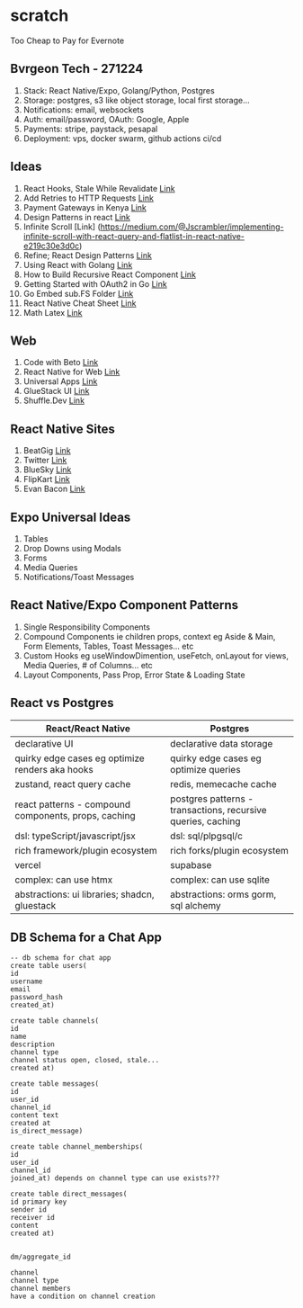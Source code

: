 # scratch
Too Cheap to Pay for Evernote

## Bvrgeon Tech - 271224
1. Stack: React Native/Expo, Golang/Python, Postgres
2. Storage: postgres, s3 like object storage, local first storage...
3. Notifications: email, websockets
4. Auth: email/password, OAuth: Google, Apple
5. Payments: stripe, paystack, pesapal
6. Deployment: vps, docker swarm, github actions ci/cd

## Ideas
1. React Hooks, Stale While Revalidate [Link](https://dev.to/aviaryan/a-guide-to-stale-while-revalidate-data-fetching-with-react-hooks-15do)
2. Add Retries to HTTP Requests [Link](https://dev.to/bearer/add-retries-to-http-requests-377n)
1. Payment Gateways in Kenya [Link](https://josephmatino.com/best-payment-gateways-in-kenya/)
1. Design Patterns in react [Link](https://www.youtube.com/watch?v=MdvzlDIdQ0o)
2. Infinite Scroll [Link] (https://medium.com/@Jscrambler/implementing-infinite-scroll-with-react-query-and-flatlist-in-react-native-e219c30e3d0c)
3. Refine; React Design Patterns [Link](https://refine.dev/blog/react-design-patterns/)
1. Using React with Golang [Link](https://www.youtube.com/watch?v=Y7kuW1qyDng)
1. How to Build Recursive React Component [Link](https://www.youtube.com/watch?v=6UU2Ey4KZr8)
1. Getting Started with OAuth2 in Go [Link](https://medium.com/@pliutau/getting-started-with-oauth2-in-go-2c9fae55d187)
1. Go Embed sub.FS Folder [Link](https://clavinjune.dev/en/blogs/serving-embedded-static-file-inside-subdirectory-using-go/)
2. React Native Cheat Sheet [Link](https://cheatography.com/bochrak/cheat-sheets/react-native/)
1. Math Latex [Link](https://www.npmjs.com/package/mathlive)
   
## Web
1. Code with Beto [Link](https://beto.vercel.app/)
1. React Native for Web [Link](https://necolas.github.io/react-native-web/docs/)
1. Universal Apps [Link](https://www.youtube.com/watch?v=VSZEfQx-byg&list=PLXXnezSEtvNPlwbFvG3NzJAW5ikYsG2Lh)
1. GlueStack UI [Link](https://gluestack.io/ui/docs/apps/dashboard-app)
2. Shuffle.Dev [Link](https://shuffle.dev/components/bootstrap/all/alert)

## React Native Sites
1. BeatGig [Link](https://beatgig.com/)
1. Twitter [Link](https://x.com/)
1. BlueSky [Link](https://bsky.app/)
1. FlipKart [Link](https://www.flipkart.com/)  
1. Evan Bacon [Link](https://evanbacon.dev/)  

## Expo Universal Ideas
1. Tables
2. Drop Downs using Modals
3. Forms
4. Media Queries
5. Notifications/Toast Messages

## React Native/Expo Component Patterns
1. Single Responsibility Components
2. Compound Components ie children props, context eg Aside & Main, Form Elements, Tables, Toast Messages... etc
3. Custom Hooks eg useWindowDimention, useFetch, onLayout for views, Media Queries, # of Columns... etc
4. Layout Components, Pass Prop, Error State & Loading State

## React vs Postgres
|React/React Native|Postgres|
|---|---|
|declarative UI|declarative data storage|
|quirky edge cases eg optimize renders aka hooks|quirky edge cases eg optimize queries|
|zustand, react query cache|redis, memecache cache|
|react patterns - compound components, props, caching|postgres patterns - transactions, recursive queries, caching|
|dsl: typeScript/javascript/jsx|dsl: sql/plpgsql/c|
|rich framework/plugin ecosystem|rich forks/plugin ecosystem|
|vercel|supabase|
|complex: can use htmx|complex: can use sqlite|
|abstractions: ui libraries; shadcn, gluestack|abstractions: orms gorm, sql alchemy|

## DB Schema for a Chat App
```
-- db schema for chat app
create table users(
id 
username
email
password_hash
created_at)

create table channels(
id
name
description
channel type
channel status open, closed, stale...
created at)

create table messages(
id 
user_id
channel_id 
content text
created at
is_direct_message)

create table channel_memberships(
id 
user_id
channel_id
joined_at) depends on channel type can use exists???

create table direct_messages(
id primary key
sender id
receiver id
content
created at)


dm/aggregate_id

channel
channel type
channel members
have a condition on channel creation

```

